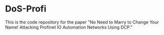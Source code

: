 # DoS-Profi
This is the code repository for the paper "No Need to Marry to Change Your Name! Attacking Profinet IO Automation Networks Using DCP." 
